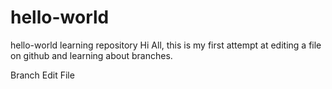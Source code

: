 # hello-world
hello-world learning repository
Hi All, this is my first attempt at editing a file on github and learning about branches.

Branch Edit File
